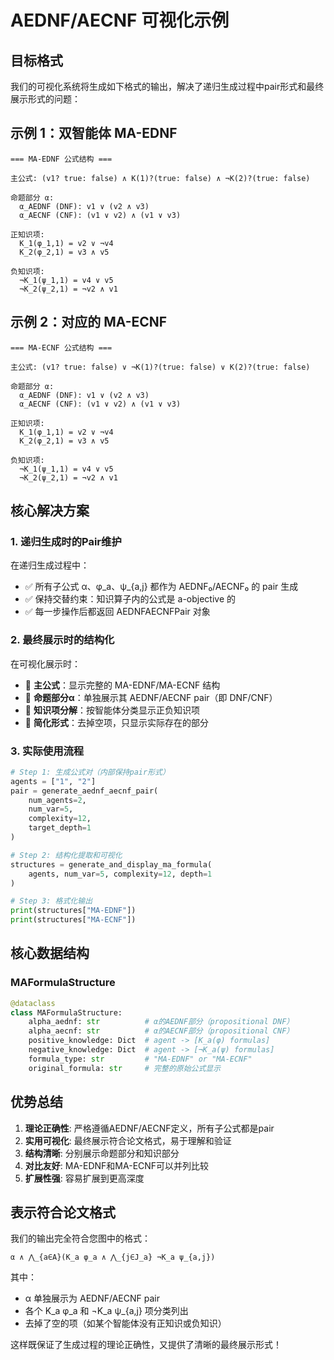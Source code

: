 # AEDNF/AECNF 可视化示例

## 目标格式

我们的可视化系统将生成如下格式的输出，解决了递归生成过程中pair形式和最终展示形式的问题：

## 示例 1：双智能体 MA-EDNF

```
=== MA-EDNF 公式结构 ===

主公式: (v1? true: false) ∧ K(1)?(true: false) ∧ ¬K(2)?(true: false)

命题部分 α:
  α_AEDNF (DNF): v1 ∨ (v2 ∧ v3)
  α_AECNF (CNF): (v1 ∨ v2) ∧ (v1 ∨ v3)

正知识项:
  K_1(φ_1,1) = v2 ∨ ¬v4
  K_2(φ_2,1) = v3 ∧ v5

负知识项:
  ¬K_1(ψ_1,1) = v4 ∨ v5
  ¬K_2(ψ_2,1) = ¬v2 ∧ v1
```

## 示例 2：对应的 MA-ECNF

```
=== MA-ECNF 公式结构 ===

主公式: (v1? true: false) ∨ ¬K(1)?(true: false) ∨ K(2)?(true: false)

命题部分 α:
  α_AEDNF (DNF): v1 ∨ (v2 ∧ v3)
  α_AECNF (CNF): (v1 ∨ v2) ∧ (v1 ∨ v3)

正知识项:
  K_1(φ_1,1) = v2 ∨ ¬v4
  K_2(φ_2,1) = v3 ∧ v5

负知识项:
  ¬K_1(ψ_1,1) = v4 ∨ v5
  ¬K_2(ψ_2,1) = ¬v2 ∧ v1
```

## 核心解决方案

### 1. 递归生成时的Pair维护

在递归生成过程中：
- ✅ 所有子公式 α、φ_a、ψ_{a,j} 都作为 AEDNF₀/AECNF₀ 的 pair 生成
- ✅ 保持交替约束：知识算子内的公式是 a-objective 的
- ✅ 每一步操作后都返回 AEDNFAECNFPair 对象

### 2. 最终展示时的结构化

在可视化展示时：
- 🎯 **主公式**：显示完整的 MA-EDNF/MA-ECNF 结构
- 🎯 **命题部分α**：单独展示其 AEDNF/AECNF pair（即 DNF/CNF）
- 🎯 **知识项分解**：按智能体分类显示正负知识项
- 🎯 **简化形式**：去掉空项，只显示实际存在的部分

### 3. 实际使用流程

```python
# Step 1: 生成公式对（内部保持pair形式）
agents = ["1", "2"]
pair = generate_aednf_aecnf_pair(
    num_agents=2, 
    num_var=5, 
    complexity=12, 
    target_depth=1
)

# Step 2: 结构化提取和可视化
structures = generate_and_display_ma_formula(
    agents, num_var=5, complexity=12, depth=1
)

# Step 3: 格式化输出
print(structures["MA-EDNF"])
print(structures["MA-ECNF"])
```

## 核心数据结构

### MAFormulaStructure
```python
@dataclass
class MAFormulaStructure:
    alpha_aednf: str          # α的AEDNF部分（propositional DNF）
    alpha_aecnf: str          # α的AECNF部分（propositional CNF）
    positive_knowledge: Dict  # agent -> [K_a(φ) formulas]
    negative_knowledge: Dict  # agent -> [¬K_a(ψ) formulas]
    formula_type: str         # "MA-EDNF" or "MA-ECNF"
    original_formula: str     # 完整的原始公式显示
```

## 优势总结

1. **理论正确性**: 严格遵循AEDNF/AECNF定义，所有子公式都是pair
2. **实用可视化**: 最终展示符合论文格式，易于理解和验证
3. **结构清晰**: 分别展示命题部分和知识部分
4. **对比友好**: MA-EDNF和MA-ECNF可以并列比较
5. **扩展性强**: 容易扩展到更高深度

## 表示符合论文格式

我们的输出完全符合您图中的格式：

```
α ∧ ⋀_{a∈A}(K_a φ_a ∧ ⋀_{j∈J_a} ¬K_a ψ_{a,j})
```

其中：
- α 单独展示为 AEDNF/AECNF pair
- 各个 K_a φ_a 和 ¬K_a ψ_{a,j} 项分类列出
- 去掉了空的项（如某个智能体没有正知识或负知识）

这样既保证了生成过程的理论正确性，又提供了清晰的最终展示形式！